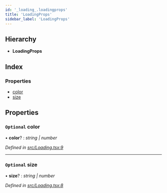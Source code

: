 ```yaml
---
id: '_loading_.loadingprops'
title: 'LoadingProps'
sidebar_label: 'LoadingProps'
---
```


## Hierarchy

- **LoadingProps**

## Index

### Properties

- [color](_loading_.loadingprops.md#optional-color)
- [size](_loading_.loadingprops.md#optional-size)

## Properties

### `Optional` color

• **color**? : _string | number_

_Defined in [src/Loading.tsx:9](https://github.com/tarojsx/ui/blob/v0.11.0/src/Loading.tsx#L9)_

---

### `Optional` size

• **size**? : _string | number_

_Defined in [src/Loading.tsx:8](https://github.com/tarojsx/ui/blob/v0.11.0/src/Loading.tsx#L8)_

